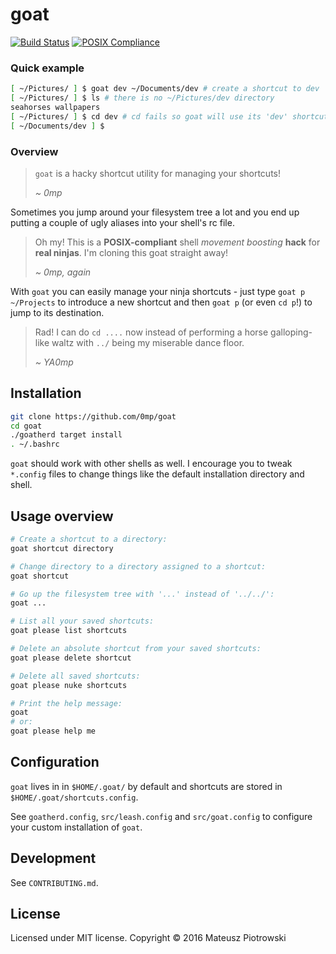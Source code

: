 # goat

[![Build Status](https://travis-ci.org/0mp/goat.svg?branch=master)](https://travis-ci.org/0mp/goat)
[![POSIX Compliance](https://img.shields.io/badge/POSIX-compliant-blue.svg)](http://pubs.opengroup.org/onlinepubs/9699919799/utilities/V3_chap02.html)

### Quick example

```sh
[ ~/Pictures/ ] $ goat dev ~/Documents/dev # create a shortcut to dev
[ ~/Pictures/ ] $ ls # there is no ~/Pictures/dev directory
seahorses wallpapers
[ ~/Pictures/ ] $ cd dev # cd fails so goat will use its 'dev' shortcut
[ ~/Documents/dev ] $
```

### Overview

> `goat` is a hacky shortcut utility for managing your shortcuts!
>
> _~ 0mp_

Sometimes you jump around your filesystem tree a lot and you end up putting a
couple of ugly aliases into your shell's rc file.

> Oh my! This is a **POSIX-compliant** shell _movement boosting_ **hack** for
> **real ninjas**. I'm cloning this goat straight away!
>
> _~ 0mp, again_

With `goat` you can easily manage your ninja shortcuts - just type `goat p
~/Projects` to introduce a new shortcut and then `goat p` (or even `cd p`!) to
jump to its destination.

> Rad! I can do `cd ....` now instead of performing a horse galloping-like
> waltz with `../` being my miserable dance floor.
>
> _~ YA0mp_

## Installation

```sh
git clone https://github.com/0mp/goat
cd goat
./goatherd target install
. ~/.bashrc
```

`goat` should work with other shells as well. I encourage you to tweak
`*.config` files to change things like the default installation directory and
shell.

## Usage overview

```sh
# Create a shortcut to a directory:
goat shortcut directory

# Change directory to a directory assigned to a shortcut:
goat shortcut

# Go up the filesystem tree with '...' instead of '../../':
goat ...

# List all your saved shortcuts:
goat please list shortcuts

# Delete an absolute shortcut from your saved shortcuts:
goat please delete shortcut

# Delete all saved shortcuts:
goat please nuke shortcuts

# Print the help message:
goat
# or:
goat please help me
```

## Configuration

`goat` lives in in `$HOME/.goat/` by default and shortcuts are
stored in `$HOME/.goat/shortcuts.config`.

See `goatherd.config`, `src/leash.config` and `src/goat.config` to configure
your custom installation of `goat`.

## Development

See `CONTRIBUTING.md`.

## License

Licensed under MIT license. Copyright &#169; 2016 Mateusz Piotrowski
